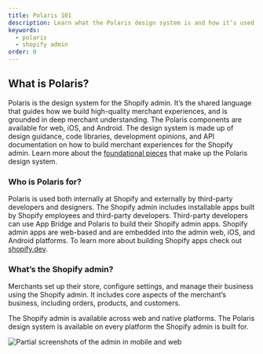 ```yaml
---
title: Polaris 101
description: Learn what the Polaris design system is and how it’s used by UXers and developers to build world-class Shopify admin experiences.
keywords:
  - polaris
  - shopify admin
order: 0
---
```


## What is Polaris?

Polaris is the design system for the Shopify admin. It’s the shared language that guides how we build high-quality merchant experiences, and is grounded in deep merchant understanding. The Polaris components are available for web, iOS, and Android. The design system is made up of design guidance, code libraries, development opinions, and API documentation on how to build merchant experiences for the Shopify admin. Learn more about the [foundational pieces](/getting-started/patterns-components-and-tokens) that make up the Polaris design system.

### Who is Polaris for? 

Polaris is used both internally at Shopify and externally by third-party developers and designers. The Shopify admin includes installable apps built by Shopify employees and third-party developers. Third-party developers can use App Bridge and Polaris to build their Shopify admin apps. Shopify admin apps are web-based and are embedded into the admin web, iOS, and Android platforms. To learn more about building Shopify apps check out [shopify.dev](https://shopify.dev/).


### What’s the Shopify admin?

Merchants set up their store, configure settings, and manage their business using the Shopify admin. It includes core aspects of the merchant’s business, including orders, products, and customers.

The Shopify admin is available across web and native platforms. The Polaris design system is available on every platform the Shopify admin is built for.

![Partial screenshots of the admin in mobile and web](/images/getting-started/polaris-101/mobile-web-admin@2x.png)